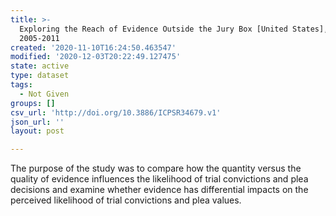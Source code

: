 ```yaml
---
title: >-
  Exploring the Reach of Evidence Outside the Jury Box [United States],
  2005-2011
created: '2020-11-10T16:24:50.463547'
modified: '2020-12-03T20:22:49.127475'
state: active
type: dataset
tags:
  - Not Given
groups: []
csv_url: 'http://doi.org/10.3886/ICPSR34679.v1'
json_url: ''
layout: post

---
```

The purpose of the study was to compare how the quantity versus the quality of evidence influences the likelihood of trial convictions and plea decisions and examine whether evidence has differential impacts on the perceived likelihood of trial convictions and plea values.

